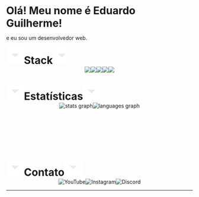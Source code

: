<h1 style="margin: 0;">Olá! Meu nome é Eduardo Guilherme!</h1>
<p>e eu sou um desenvolvedor web.</p>

<h1 style="margin: 0;"><img src="./icons/arrow_drop_down.svg">Stack<img src="./icons/arrow_drop_down.svg"></h1>
<div style="display: flex; justify-content: center;">
<img src="https://cdn.jsdelivr.net/gh/devicons/devicon@latest/icons/html5/html5-plain-wordmark.svg" height="42"/>
<img src="https://cdn.jsdelivr.net/gh/devicons/devicon@latest/icons/css3/css3-plain-wordmark.svg" height="42"/>
<img src="https://cdn.jsdelivr.net/gh/devicons/devicon@latest/icons/sass/sass-original.svg" height="42"/>
<img src="https://cdn.jsdelivr.net/gh/devicons/devicon@latest/icons/javascript/javascript-plain.svg" height="42"/>
<img src="https://cdn.jsdelivr.net/gh/devicons/devicon@latest/icons/git/git-plain-wordmark.svg" height="42"/>

</div>

<h1 style="margin: 0;"><img src="./icons/arrow_drop_down.svg">Estatísticas<img src="./icons/arrow_drop_down.svg"></h1>
<div style="display: flex; justify-content: center;">
  <img src="https://github-readme-stats.vercel.app/api?username=egoficial&hide_title=false&hide_rank=false&show_icons=true&include_all_commits=true&count_private=true&disable_animations=false&theme=dark&locale=pt-br&hide_border=true" height="150" alt="stats graph" style="margin: 0; border: none;" />
  <img src="https://github-readme-stats.vercel.app/api/top-langs?username=egoficial&locale=pt-br&hide_title=false&layout=compact&card_width=320&langs_count=5&theme=dark&hide_border=true" height="150" alt="languages graph" style="margin: 0; border: none;" />
</div>

<h1 style="margin: 0;"><img src="./icons/arrow_drop_down.svg">Contato<img src="./icons/arrow_drop_down.svg"></h1>
<div style="display: flex; justify-content: center;">
  <a href="https://www.youtube.com/@EgOnYoutube" target="_blank" style="text-decoration: none;">
    <img src="https://img.shields.io/static/v1?message=Youtube&logo=youtube&color=FF0000&labelColor=&style=for-the-badge" height="35" alt="YouTube"/>
  </a>
  <a href="https://www.instagram.com/insta.eg_/" target="_blank" style="text-decoration: none;">
    <img src="https://img.shields.io/static/v1?message=Instagram&logo=instagram&color=E4405F&labelColor=&style=for-the-badge" height="35" alt="Instagram"/>
  </a>
  <a href="https://discord.com" target="_blank" style="text-decoration: none;">
    <img src="https://img.shields.io/static/v1?message=Discord&logo=discord&color=7289DA&labelColor=&style=for-the-badge" height="35" alt="Discord"/>
  </a>
</div>

---
